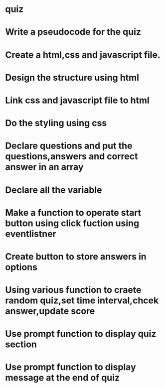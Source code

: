 # quiz
# Write a pseudocode for the quiz
# Create a html,css and javascript file.
# Design the structure using html
# Link css and javascript file to html
# Do the styling using css
# Declare questions and put the questions,answers and correct answer in an array
# Declare all the variable 
# Make a function to operate start button using click fuction using eventlistner
# Create button to store answers in options
# Using various function to craete random quiz,set time interval,chcek answer,update score
# Use prompt function to display quiz section
# Use prompt function to display message at the end of quiz